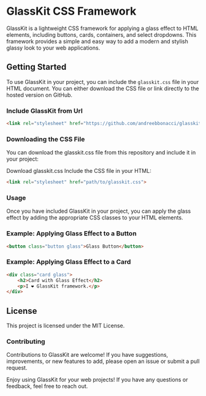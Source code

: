 
# GlassKit CSS Framework

GlassKit is a lightweight CSS framework for applying a glass effect to HTML elements, including buttons, cards, containers, and select dropdowns. This framework provides a simple and easy way to add a modern and stylish glassy look to your web applications.

## Getting Started

To use GlassKit in your project, you can include the `glasskit.css` file in your HTML document. You can either download the CSS file or link directly to the hosted version on GitHub.

### Include GlassKit from Url


```html
<link rel="stylesheet" href="https://github.com/andreebbonacci/glasskit/blob/main/glasskit.css?raw=true">
```
### Downloading the CSS File
You can download the glasskit.css file from this repository and include it in your project:

Download glasskit.css
Include the CSS file in your HTML:
```html
<link rel="stylesheet" href="path/to/glasskit.css">
```

### Usage
Once you have included GlassKit in your project, you can apply the glass effect by adding the appropriate CSS classes to your HTML elements.

### Example: Applying Glass Effect to a Button
```html
<button class="button glass">Glass Button</button>
```
### Example: Applying Glass Effect to a Card
```html
<div class="card glass">
    <h2>Card with Glass Effect</h2>
    <p>I ❤ GlassKit framework.</p>
</div>
```

## License
This project is licensed under the MIT License.

### Contributing
Contributions to GlassKit are welcome! If you have suggestions, improvements, or new features to add, please open an issue or submit a pull request.

Enjoy using GlassKit for your web projects! If you have any questions or feedback, feel free to reach out.
